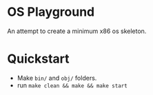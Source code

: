 # OS Playground
An attempt to create a minimum x86 os skeleton.


# Quickstart

* Make `bin/` and `obj/` folders.
* run `make clean && make && make start`
